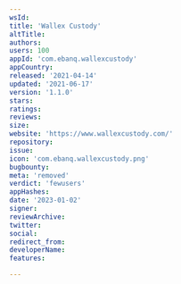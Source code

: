 ```yaml
---
wsId: 
title: 'Wallex Custody'
altTitle: 
authors: 
users: 100
appId: 'com.ebanq.wallexcustody'
appCountry: 
released: '2021-04-14'
updated: '2021-06-17'
version: '1.1.0'
stars: 
ratings: 
reviews: 
size: 
website: 'https://www.wallexcustody.com/'
repository: 
issue: 
icon: 'com.ebanq.wallexcustody.png'
bugbounty: 
meta: 'removed'
verdict: 'fewusers'
appHashes: 
date: '2023-01-02'
signer: 
reviewArchive: 
twitter: 
social: 
redirect_from: 
developerName: 
features: 

---
```


